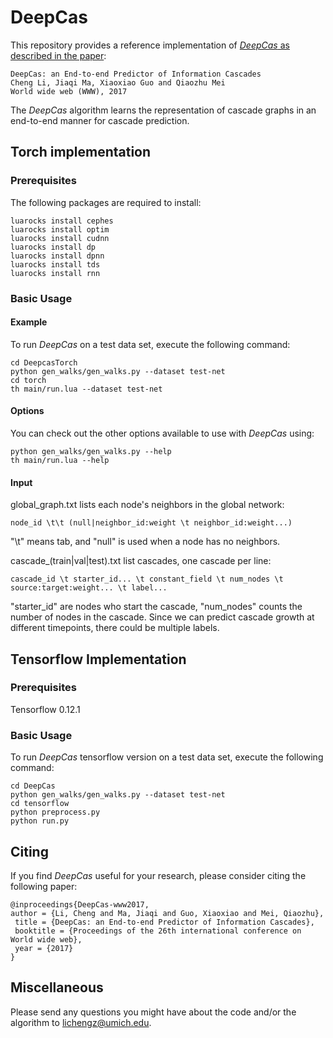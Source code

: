 # DeepCas
This repository provides a reference implementation of [*DeepCas* as described in the paper](https://arxiv.org/abs/1611.05373):
	
	DeepCas: an End-to-end Predictor of Information Cascades
	Cheng Li, Jiaqi Ma, Xiaoxiao Guo and Qiaozhu Mei
	World wide web (WWW), 2017

The *DeepCas* algorithm learns the representation of cascade graphs in an end-to-end manner for cascade prediction.

## Torch implementation
### Prerequisites
The following packages are required to install:

```{r, engine='bash', count_lines}
luarocks install cephes
luarocks install optim
luarocks install cudnn
luarocks install dp
luarocks install dpnn
luarocks install tds
luarocks install rnn
```

### Basic Usage

#### Example
To run *DeepCas* on a test data set, execute the following command:<br/>
```{r, engine='bash', count_lines}
cd DeepcasTorch
python gen_walks/gen_walks.py --dataset test-net
cd torch
th main/run.lua --dataset test-net
```
#### Options
You can check out the other options available to use with *DeepCas* using:<br/>
```{r, engine='bash', count_lines}
python gen_walks/gen_walks.py --help
th main/run.lua --help
```
#### Input
global_graph.txt lists each node's neighbors in the global network:

	node_id \t\t (null|neighbor_id:weight \t neighbor_id:weight...)

"\t" means tab, and "null" is used when a node has no neighbors.

cascade_(train|val|test).txt list cascades, one cascade per line:

	cascade_id \t starter_id... \t constant_field \t num_nodes \t source:target:weight... \t label...

"starter_id" are nodes who start the cascade, "num_nodes" counts the number of nodes in the cascade.
Since we can predict cascade growth at different timepoints, there could be multiple labels. 

## Tensorflow Implementation
### Prerequisites
Tensorflow 0.12.1

### Basic Usage
To run *DeepCas* tensorflow version on a test data set, execute the following command:<br/>
```{r, engine='bash', count_lines}
cd DeepCas
python gen_walks/gen_walks.py --dataset test-net
cd tensorflow
python preprocess.py
python run.py
```

## Citing
If you find *DeepCas* useful for your research, please consider citing the following paper:

	@inproceedings{DeepCas-www2017,
	author = {Li, Cheng and Ma, Jiaqi and Guo, Xiaoxiao and Mei, Qiaozhu},
	 title = {DeepCas: an End-to-end Predictor of Information Cascades},
	 booktitle = {Proceedings of the 26th international conference on World wide web},
	 year = {2017}
	}

## Miscellaneous

Please send any questions you might have about the code and/or the algorithm to <lichengz@umich.edu>.
